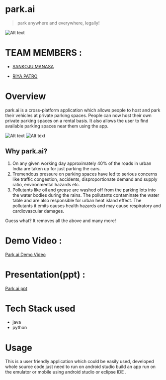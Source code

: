 # park.ai
> park anywhere and everywhere, legally!

![Alt text]( https://user-images.githubusercontent.com/56252933/113469488-82b14800-946b-11eb-905f-d6a7115d1ad1.png "Park.ai")

# TEAM MEMBERS : 
* [SANKOJU MANASA](sankojumanasa2002@gmail.com)

* [RIYA PATRO](riya.patro@s.amity.edu)


# Overview

park.ai is a cross-platform application which allows people to host and park their vehicles at private parking spaces. 
People can now host their own private parking spaces on a rental basis. It also allows the user to find available parking spaces
near them using the app. 

![Alt text]( https://user-images.githubusercontent.com/56252933/113469572-2bf83e00-946c-11eb-95e6-28ae40665cf4.png "Park.ai")
![Alt text]( https://user-images.githubusercontent.com/56252933/113469575-361a3c80-946c-11eb-86fa-ac26c50cb711.jpeg "Park.ai")


## Why park.ai?

1) On any given working day approximately 40% of the roads in urban India are taken up for just parking the cars. 
2) Tremendous pressure on parking spaces have led to serious concerns like traffic congestion, accidents, disproportionate demand and supply ratio, environmental hazards etc.
3) Pollutants like oil and grease are washed off from the parking lots into the water bodies during the rains. The pollutants contaminate the water table and are also responsible for urban heat island effect. The pollutants it emits causes health hazards and may cause respiratory and cardiovascular damages.

Guess what? It removes all the above and many more!

# Demo Video :

[Park.ai Demo Video ](https://drive.google.com/file/d/1-qCiXpouc5tzsX8U-aXwSrFSjCoQ1jz3/view?usp=sharing)

# Presentation(ppt) :

[Park.ai ppt ](https://drive.google.com/file/d/1yjOP_oc5GCR5Af3qyaxcSxrgupLeRLiY/view?usp=sharing)



# Tech Stack used

* java
* python

# Usage

This is a user friendly application which could be easily used, 
developed whole source code just need to run on android studio build an app run on the emulator or mobile using android studio or eclipse IDE .


